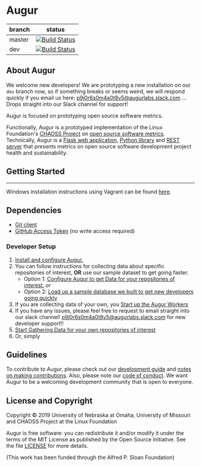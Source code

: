 # Augur

branch | status
   --- | ---
master | [![Build Status](https://travis-ci.org/chaoss/augur.svg?branch=master)](https://travis-ci.org/chaoss/augur)
   dev | [![Build Status](https://travis-ci.org/chaoss/augur.svg?branch=dev)](https://travis-ci.org/chaoss/augur)

## About Augur

We welcome new developers!  We are prototyping a new installation on our `dev` branch now, so if something breaks or seems weird, we will respond quickly if you email us here: p9j0r6s0m4a0t8v5@augurlabs.slack.com ... Drops straight into our Slack channel for support! 

Augur is focused on prototyping open source software metrics. 

Functionally, Augur is a prototyped implementation of the Linux Foundation's [CHAOSS Project](http://chaoss.community) on [open source software metrics](https://github.com/chaoss/metrics). Technically, Augur is a [Flask web application](http://augurlabs.io), [Python library](http://augur.augurlabs.io/static/docs/) and [REST server](http://augur.augurlabs.io/static/api_docs/) that presents metrics on open source software development project health and sustainability. 


## Getting Started 
-------------------

Windows installation instructions using Vagrant can be found [here](docs/python/source/windows-install.md). 

Dependencies
------------
-   [Git client](https://git-scm.com/book/en/v2/Getting-Started-Installing-Git)
-   [GitHub Access Token](https://github.com/settings/tokens) (no write access required)


### Developer Setup 
1. [Install and configure Augur.](./docs/setup/installing-augur.md)
2. You can follow instructions for collecting data about specific repositories of interest, **OR** use our sample dataset to get going faster.
    - Option 1: [Configure Augur to get Data for your repositories of interest.](./augur-get-commit-data.md) *or*
    - Option 2: [Load up a sample database we built to get new developers going quickly](./docs/setup/augur-load-data.md)
3. If you are collecting data of your own, you  [Start up the Augur Workers](./augur-get-workers-going.md)
2. If you have any issues, please feel free to request to email straight into our slack channel! p9j0r6s0m4a0t8v5@augurlabs.slack.com for new developer support!!  
3. [Start Gathering Data for your own repositories of interest](./docs/setup/augur-get-data.md)
4. Or, simply 

## Guidelines
To contribute to Augur, please check out our [development guide](http://augur.augurlabs.io/static/docs/dev-guide/1-overview.html) and [notes on making contributions](CONTRIBUTING.md). Also, please note our [code of conduct](CODE_OF_CONDUCT.md). We want Augur to be a welcoming development community that is open to everyone. 


## License and Copyright
Copyright © 2019 University of Nebraska at Omaha, University of Missouri and CHAOSS Project at the Linux Foundation

Augur is free software: you can redistribute it and/or modify it under the terms of the MIT License as published by the Open Source Initiative. See the file [LICENSE](LICENSE) for more details.

(This work has been funded through the Alfred P. Sloan Foundation)
